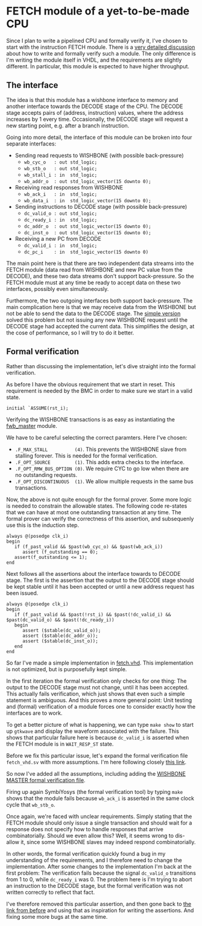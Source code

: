 # FETCH module of a yet-to-be-made CPU

Since I plan to write a pipelined CPU and formally verify it, I've chosen to
start with the instruction FETCH module. There is a [very detailed
discussion](http://zipcpu.com/zipcpu/2017/11/18/wb-prefetch.html) about how to
write and formally verify such a module. The only difference is I'm writing the
module itself in VHDL, and the requirements are slightly different. In particular,
this module is expected to have higher throughput.

## The interface
The idea is that this module has a wishbone interface to memory and another
interface towards the DECODE stage of the CPU. The DECODE stage accepts pairs
of (address, instruction) values, where the address increases by 1 every time.
Occasionally, the DECODE stage will request a new starting point, e.g. after a
branch instruction.

Going into more detail, the interface of this module can be broken into four
separate interfaces:
* Sending read requests to WISHBONE (with possible back-pressure)
   - `wb_cyc_o   : out std_logic;`
   - `wb_stb_o   : out std_logic;`
   - `wb_stall_i : in  std_logic;`
   - `wb_addr_o  : out std_logic_vector(15 downto 0);`
* Receiving read responses from WISHBONE
   - `wb_ack_i   : in  std_logic;`
   - `wb_data_i  : in  std_logic_vector(15 downto 0);`
* Sending instructions to DECODE stage (with possible back-pressure)
   - `dc_valid_o : out std_logic;`
   - `dc_ready_i : in  std_logic;`
   - `dc_addr_o  : out std_logic_vector(15 downto 0);`
   - `dc_inst_o  : out std_logic_vector(15 downto 0);`
* Receiving a new PC from DECODE
   - `dc_valid_i : in  std_logic;`
   - `dc_pc_i    : in  std_logic_vector(15 downto 0)`

The main point here is that there are two independent data streams into the
FETCH module (data read from WISHBONE and new PC value from the DECODE), and
these two data streams don't support back-pressure. So the FETCH module must at
any time be ready to accept data on these two interfaces, possibly even
simultaneously.

Furthermore, the two outgoing interfaces both support back-pressure. The main
complication here is that we may receive data from the WISHBONE but not be able
to send the data to the DECODE stage. The [simple
version](http://zipcpu.com/zipcpu/2017/11/18/wb-prefetch.html) solved this
problem but not issuing any new WISHBONE request until the DECODE stage had
accepted the current data. This simplifies the design, at the cose of
performance, so I will try to do it better.

## Formal verification
Rather than discussing the implementation, let's dive straight into the formal
verification.

As before I have the obvious requirement that we start in reset. This requirement
is needed by the BMC in order to make sure we start in a valid state.

```
initial `ASSUME(rst_i);
```

Verifying the WISHBONE transactions is as easy as instantiating the
[fwb_master](https://github.com/ZipCPU/zipcpu/blob/master/rtl/ex/fwb_master.v)
module.

We have to be careful selecting the correct paramters. Here I've chosen:
* `.F_MAX_STALL          (4)`. This prevents the WISHBONE slave from stalling
  forever. This is needed for the formal verification.
* `.F_OPT_SOURCE         (1)`. This adds extra checks to the interface.
* `.F_OPT_RMW_BUS_OPTION (0)`. We require CYC to go low when there are no
  outstanding requests.
* `.F_OPT_DISCONTINUOUS  (1)`. We allow multiple requests in the same bus
  transactions.

Now, the above is not quite enough for the formal prover. Some more logic is
needed to constrain the allowable states. The following code re-states that we
can have at most one outstanding transaction at any time. The formal prover can
verify the correctness of this assertion, and subsequenly use this is the
induction step.

```
always @(posedge clk_i)
begin
   if (f_past_valid && $past(wb_cyc_o) && $past(wb_ack_i))
      assert (f_outstanding == 0);
   assert(f_outstanding <= 1);
end
```

Next follows all the assertions about the interface towards to DECODE stage. The
first is the assertion that the output to the DECODE stage should be kept
stable until it has been accepted or until a new address request has been issued.

```
always @(posedge clk_i)
begin
   if (f_past_valid && $past(!rst_i) && $past(!dc_valid_i) && $past(dc_valid_o) && $past(!dc_ready_i))
   begin
      assert ($stable(dc_valid_o));
      assert ($stable(dc_addr_o));
      assert ($stable(dc_inst_o));
   end
end
```


So far I've made a simple implementation in [fetch.vhd](fetch.vhd).  This
implementation is not optimized, but is purposefully kept simple.

In the first iteration the formal verification only checks for one thing: The
output to the DECODE stage must not change, until it has been accepted. This
actually fails verification, which just shows that even such a simple statement
is ambiguous.  And this proves a more general point: Unit testing and (formal)
verification of a module forces one to consider exactly how the interfaces are
to work.

To get a better picture of what is happening, we can type `make show` to start
up `gtkwave` and display the waveform associated with the failure.  This shows
that particular failure here is because `dc_valid_i` is asserted when the FETCH
module is in `WAIT_RESP_ST` state.

Before we fix this particular issue, let's expand the formal verification file
`fetch_vhd.sv` with more assumptions. I'm here following closely [this
link](http://zipcpu.com/zipcpu/2017/11/18/wb-prefetch.html).

So now I've added all the assumptions, including adding the [WISHBONE MASTER
formal verification
file](https://github.com/ZipCPU/zipcpu/blob/master/rtl/ex/fwb_master.v).

Firing up again SymbiYosys (the formal verification tool) by typing `make`
shows that the module fails because `wb_ack_i` is asserted in the same clock
cycle that `wb_stb_o`.

Once again, we're faced with unclear requirements. Simply stating that the
FETCH module should only issue a single transaction and should wait for a
response does not specify how to handle responses that arrive combinatorially.
Should we even allow this? Well, it seems wrong to dis-allow it, since some
WISHBONE slaves may indeed respond combinatorially.

In other words, the formal verification quickly found a bug in my understanding
of the requirements, and I therefore need to change the implementation. After
some changes to the implementation I'm back at the first problem: The
verification fails because the signal `dc_valid_o` transitions from 1 to 0,
while `dc_ready_i` was 0. The problem here is I'm trying to abort an
instruction to the DECODE stage, but the formal verification was not written
correctly to reflect that fact.

I've therefore removed this particular assertion, and then gone back to [the
link from before](http://zipcpu.com/zipcpu/2017/11/18/wb-prefetch.html) and
using that as inspiration for writing the assertions. And fixing some more bugs
at the same time.


